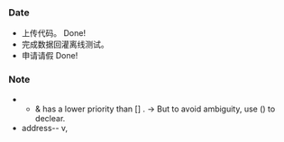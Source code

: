 ### Date
- 上传代码。 Done!
- 完成数据回灌离线测试。
- 申请请假 Done!

### Note
- * & has a lower priority than [] . -> But to avoid ambiguity, use () to declear.
- address-- v, 